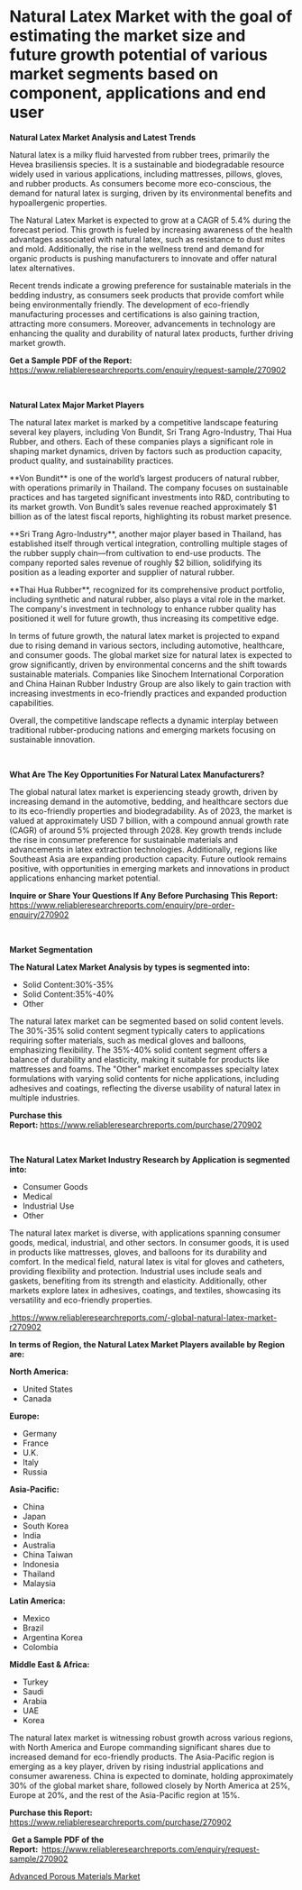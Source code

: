 <p><h1>Natural Latex Market with the goal of estimating the market size and future growth potential of various market segments based on component, applications and end user</h1></p><p><strong>Natural Latex Market Analysis and Latest Trends</strong></p>
<p><p>Natural latex is a milky fluid harvested from rubber trees, primarily the Hevea brasiliensis species. It is a sustainable and biodegradable resource widely used in various applications, including mattresses, pillows, gloves, and rubber products. As consumers become more eco-conscious, the demand for natural latex is surging, driven by its environmental benefits and hypoallergenic properties.</p><p>The Natural Latex Market is expected to grow at a CAGR of 5.4% during the forecast period. This growth is fueled by increasing awareness of the health advantages associated with natural latex, such as resistance to dust mites and mold. Additionally, the rise in the wellness trend and demand for organic products is pushing manufacturers to innovate and offer natural latex alternatives.</p><p>Recent trends indicate a growing preference for sustainable materials in the bedding industry, as consumers seek products that provide comfort while being environmentally friendly. The development of eco-friendly manufacturing processes and certifications is also gaining traction, attracting more consumers. Moreover, advancements in technology are enhancing the quality and durability of natural latex products, further driving market growth.</p></p>
<p><strong>Get a Sample PDF of the Report:&nbsp;</strong> <a href="https://www.reliableresearchreports.com/enquiry/request-sample/270902?utm_campaign=2243&utm_medium=2&utm_source=Github&utm_content=ia&utm_term=02042025&utm_id=natural-latex">https://www.reliableresearchreports.com/enquiry/request-sample/270902</a></p>
<p>&nbsp;</p>
<p><strong>Natural Latex Major Market Players</strong></p>
<p><p>The natural latex market is marked by a competitive landscape featuring several key players, including Von Bundit, Sri Trang Agro-Industry, Thai Hua Rubber, and others. Each of these companies plays a significant role in shaping market dynamics, driven by factors such as production capacity, product quality, and sustainability practices.</p><p>**Von Bundit** is one of the world’s largest producers of natural rubber, with operations primarily in Thailand. The company focuses on sustainable practices and has targeted significant investments into R&D, contributing to its market growth. Von Bundit’s sales revenue reached approximately $1 billion as of the latest fiscal reports, highlighting its robust market presence.</p><p>**Sri Trang Agro-Industry**, another major player based in Thailand, has established itself through vertical integration, controlling multiple stages of the rubber supply chain—from cultivation to end-use products. The company reported sales revenue of roughly $2 billion, solidifying its position as a leading exporter and supplier of natural rubber.</p><p>**Thai Hua Rubber**, recognized for its comprehensive product portfolio, including synthetic and natural rubber, also plays a vital role in the market. The company's investment in technology to enhance rubber quality has positioned it well for future growth, thus increasing its competitive edge.</p><p>In terms of future growth, the natural latex market is projected to expand due to rising demand in various sectors, including automotive, healthcare, and consumer goods. The global market size for natural latex is expected to grow significantly, driven by environmental concerns and the shift towards sustainable materials. Companies like Sinochem International Corporation and China Hainan Rubber Industry Group are also likely to gain traction with increasing investments in eco-friendly practices and expanded production capabilities.</p><p>Overall, the competitive landscape reflects a dynamic interplay between traditional rubber-producing nations and emerging markets focusing on sustainable innovation.</p></p>
<p>&nbsp;</p>
<p><strong>What Are The Key Opportunities For Natural Latex Manufacturers?</strong></p>
<p><p>The global natural latex market is experiencing steady growth, driven by increasing demand in the automotive, bedding, and healthcare sectors due to its eco-friendly properties and biodegradability. As of 2023, the market is valued at approximately USD 7 billion, with a compound annual growth rate (CAGR) of around 5% projected through 2028. Key growth trends include the rise in consumer preference for sustainable materials and advancements in latex extraction technologies. Additionally, regions like Southeast Asia are expanding production capacity. Future outlook remains positive, with opportunities in emerging markets and innovations in product applications enhancing market potential.</p></p>
<p><strong>Inquire or Share Your Questions If Any Before Purchasing This Report:</strong> <a href="https://www.reliableresearchreports.com/enquiry/pre-order-enquiry/270902?utm_campaign=2243&utm_medium=2&utm_source=Github&utm_content=ia&utm_term=02042025&utm_id=natural-latex">https://www.reliableresearchreports.com/enquiry/pre-order-enquiry/270902</a></p>
<p>&nbsp;</p>
<p><strong>Market Segmentation</strong></p>
<p><strong>The Natural Latex Market Analysis by types is segmented into:</strong></p>
<p><ul><li>Solid Content:30%-35%</li><li>Solid Content:35%-40%</li><li>Other</li></ul></p>
<p><p>The natural latex market can be segmented based on solid content levels. The 30%-35% solid content segment typically caters to applications requiring softer materials, such as medical gloves and balloons, emphasizing flexibility. The 35%-40% solid content segment offers a balance of durability and elasticity, making it suitable for products like mattresses and foams. The "Other" market encompasses specialty latex formulations with varying solid contents for niche applications, including adhesives and coatings, reflecting the diverse usability of natural latex in multiple industries.</p></p>
<p><strong>Purchase this Report:&nbsp;</strong><a href="https://www.reliableresearchreports.com/purchase/270902?utm_campaign=2243&utm_medium=2&utm_source=Github&utm_content=ia&utm_term=02042025&utm_id=natural-latex">https://www.reliableresearchreports.com/purchase/270902</a></p>
<p>&nbsp;</p>
<p><strong>The Natural Latex Market Industry Research by Application is segmented into:</strong></p>
<p><ul><li>Consumer Goods</li><li>Medical</li><li>Industrial Use</li><li>Other</li></ul></p>
<p><p>The natural latex market is diverse, with applications spanning consumer goods, medical, industrial, and other sectors. In consumer goods, it is used in products like mattresses, gloves, and balloons for its durability and comfort. In the medical field, natural latex is vital for gloves and catheters, providing flexibility and protection. Industrial uses include seals and gaskets, benefiting from its strength and elasticity. Additionally, other markets explore latex in adhesives, coatings, and textiles, showcasing its versatility and eco-friendly properties.</p></p>
<p><a href="https://www.reliableresearchreports.com/-global-natural-latex-market-r270902?utm_campaign=2243&utm_medium=2&utm_source=Github&utm_content=ia&utm_term=02042025&utm_id=natural-latex">&nbsp;https://www.reliableresearchreports.com/-global-natural-latex-market-r270902</a></p>
<p><strong>In terms of Region, the Natural Latex Market Players available by Region are:</strong></p>
<p>
    <p> <strong> North America: </strong>
        <ul>
            <li>United States</li>
            <li>Canada</li>
        </ul>
        </p> 
    <p> <strong> Europe: </strong>
        <ul>
            <li>Germany</li>
            <li>France</li>
            <li>U.K.</li>
            <li>Italy</li>
            <li>Russia</li>
        </ul>
        </p> 
    <p> <strong> Asia-Pacific: </strong>
        <ul>
            <li>China</li>
            <li>Japan</li>
            <li>South Korea</li>
            <li>India</li>
            <li>Australia</li>
            <li>China Taiwan</li>
            <li>Indonesia</li>
            <li>Thailand</li>
            <li>Malaysia</li>
        </ul>
        </p> 
    <p> <strong> Latin America: </strong>
        <ul>
            <li>Mexico</li>
            <li>Brazil</li>
            <li>Argentina Korea</li>
            <li>Colombia</li>
        </ul>
        </p> 
    <p> <strong> Middle East & Africa: </strong>
        <ul>
            <li>Turkey</li>
            <li>Saudi</li>
            <li>Arabia</li>
            <li>UAE</li>
            <li>Korea</li>
        </ul>
    </p>
    </p>
<p><p>The natural latex market is witnessing robust growth across various regions, with North America and Europe commanding significant shares due to increased demand for eco-friendly products. The Asia-Pacific region is emerging as a key player, driven by rising industrial applications and consumer awareness. China is expected to dominate, holding approximately 30% of the global market share, followed closely by North America at 25%, Europe at 20%, and the rest of the Asia-Pacific region at 15%.</p></p>
<p><strong>Purchase this Report: </strong><a href="https://www.reliableresearchreports.com/purchase/270902?utm_campaign=2243&utm_medium=2&utm_source=Github&utm_content=ia&utm_term=02042025&utm_id=natural-latex">https://www.reliableresearchreports.com/purchase/270902</a></p>
<p>&nbsp;<strong>Get a Sample PDF of the Report:&nbsp;&nbsp;</strong><a href="https://www.reliableresearchreports.com/enquiry/request-sample/270902?utm_campaign=2243&utm_medium=2&utm_source=Github&utm_content=ia&utm_term=02042025&utm_id=natural-latex">https://www.reliableresearchreports.com/enquiry/request-sample/270902</a></p>
<p><strong></strong></p>
<p><p><a href="https://github.com/jerhoskinson197676/Market-Research-Report-List-1/blob/main/advanced-porous-materials-market.md?utm_campaign=2243&utm_medium=2&utm_source=Github&utm_content=ia&utm_term=02042025&utm_id=natural-latex">Advanced Porous Materials Market</a></p></p>